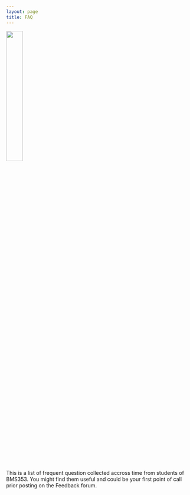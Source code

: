 ```yaml
---
layout: page
title: FAQ
---
```


<img src="{{ site.url }}{{ site.baseurl }}/assets/about_image.jpg" width="30%"/>

This is a list of frequent question collected accross time from students of BMS353. You might find them useful and could be your first point of call prior posting on the Feedback forum. 


